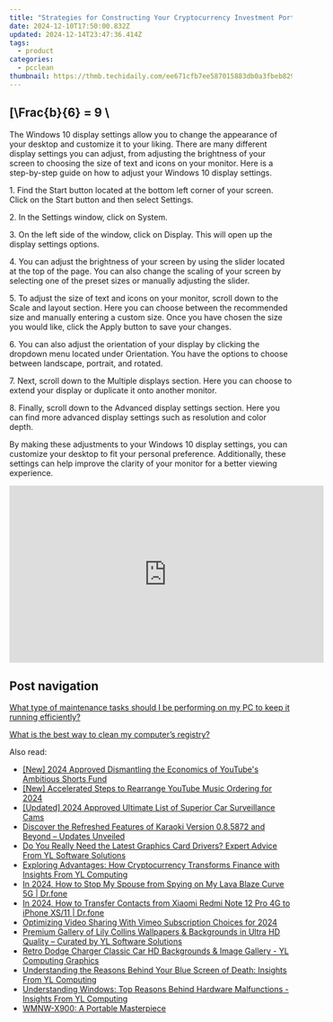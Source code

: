 ```yaml
---
title: "Strategies for Constructing Your Cryptocurrency Investment Portfolio: Insights From YL Computing"
date: 2024-12-10T17:50:00.832Z
updated: 2024-12-14T23:47:36.414Z
tags:
  - product
categories:
  - pcclean
thumbnail: https://thmb.techidaily.com/ee671cfb7ee587015883db0a3fbeb82905b8663f1657e5b249344fa4f87d839d.jpg
---
```


## \[\Frac{b}{6} = 9 \

The Windows 10 display settings allow you to change the appearance of your desktop and customize it to your liking. There are many different display settings you can adjust, from adjusting the brightness of your screen to choosing the size of text and icons on your monitor. Here is a step-by-step guide on how to adjust your Windows 10 display settings. 

1\. Find the Start button located at the bottom left corner of your screen. Click on the Start button and then select Settings.

2\. In the Settings window, click on System.

3\. On the left side of the window, click on Display. This will open up the display settings options. 

4\. You can adjust the brightness of your screen by using the slider located at the top of the page. You can also change the scaling of your screen by selecting one of the preset sizes or manually adjusting the slider.

5\. To adjust the size of text and icons on your monitor, scroll down to the Scale and layout section. Here you can choose between the recommended size and manually entering a custom size. Once you have chosen the size you would like, click the Apply button to save your changes.

6\. You can also adjust the orientation of your display by clicking the dropdown menu located under Orientation. You have the options to choose between landscape, portrait, and rotated.

7\. Next, scroll down to the Multiple displays section. Here you can choose to extend your display or duplicate it onto another monitor.

8\. Finally, scroll down to the Advanced display settings section. Here you can find more advanced display settings such as resolution and color depth. 

By making these adjustments to your Windows 10 display settings, you can customize your desktop to fit your personal preference. Additionally, these settings can help improve the clarity of your monitor for a better viewing experience.

<!-- affiliate ads begin -->
<iframe width="560" height="315" src="https://www.youtube.com/embed/Wy0uYNNdMDM?si=5ir7EHlr0CkpcYOT" title="YouTube video player" frameborder="0" allow="accelerometer; autoplay; clipboard-write; encrypted-media; gyroscope; picture-in-picture; web-share" referrerpolicy="strict-origin-when-cross-origin" allowfullscreen></iframe>
<!-- affiliate ads end -->

## Post navigation

[What type of maintenance tasks should I be performing on my PC to keep it running efficiently?](https://tools.techidaily.com/pcclean/products/)

[What is the best way to clean my computer’s registry?](https://tools.techidaily.com/pcclean/products/)

<ins class="adsbygoogle"
     style="display:block"
     data-ad-format="autorelaxed"
     data-ad-client="ca-pub-7571918770474297"
     data-ad-slot="1223367746"></ins>

<ins class="adsbygoogle"
     style="display:block"
     data-ad-client="ca-pub-7571918770474297"
     data-ad-slot="8358498916"
     data-ad-format="auto"
     data-full-width-responsive="true"></ins>

<span class="atpl-alsoreadstyle">Also read:</span>
<div><ul>
<li><a href="https://youtube-blog.techidaily.com/024-approved-dismantling-the-economics-of-youtubes-ambitious-shorts-fund/"><u>[New] 2024 Approved Dismantling the Economics of YouTube's Ambitious Shorts Fund</u></a></li>
<li><a href="https://facebook-video-share.techidaily.com/new-accelerated-steps-to-rearrange-youtube-music-ordering-for-2024/"><u>[New] Accelerated Steps to Rearrange YouTube Music Ordering for 2024</u></a></li>
<li><a href="https://fox-info.techidaily.com/updated-2024-approved-ultimate-list-of-superior-car-surveillance-cams/"><u>[Updated] 2024 Approved Ultimate List of Superior Car Surveillance Cams</u></a></li>
<li><a href="https://win-hot.techidaily.com/discover-the-refreshed-features-of-karaoki-version-085872-and-beyond-updates-unveiled/"><u>Discover the Refreshed Features of Karaoki Version 0.8.5872 and Beyond – Updates Unveiled</u></a></li>
<li><a href="https://win-hot.techidaily.com/do-you-really-need-the-latest-graphics-card-drivers-expert-advice-from-yl-software-solutions/"><u>Do You Really Need the Latest Graphics Card Drivers? Expert Advice From YL Software Solutions</u></a></li>
<li><a href="https://win-hot.techidaily.com/exploring-advantages-how-cryptocurrency-transforms-finance-with-insights-from-yl-computing/"><u>Exploring Advantages: How Cryptocurrency Transforms Finance with Insights From YL Computing</u></a></li>
<li><a href="https://review-topics.techidaily.com/in-2024-how-to-stop-my-spouse-from-spying-on-my-lava-blaze-curve-5g-drfone-by-drfone-virtual-android/"><u>In 2024, How to Stop My Spouse from Spying on My Lava Blaze Curve 5G | Dr.fone</u></a></li>
<li><a href="https://android-transfer.techidaily.com/in-2024-how-to-transfer-contacts-from-xiaomi-redmi-note-12-pro-4g-to-iphone-xs11-drfone-by-drfone-transfer-from-android-transfer-from-android/"><u>In 2024, How to Transfer Contacts from Xiaomi Redmi Note 12 Pro 4G to iPhone XS/11 | Dr.fone</u></a></li>
<li><a href="https://vimeo-videos.techidaily.com/optimizing-video-sharing-with-vimeo-subscription-choices-for-2024/"><u>Optimizing Video Sharing With Vimeo Subscription Choices for 2024</u></a></li>
<li><a href="https://win-hot.techidaily.com/premium-gallery-of-lily-collins-wallpapers-and-backgrounds-in-ultra-hd-quality-curated-by-yl-software-solutions/"><u>Premium Gallery of Lily Collins Wallpapers & Backgrounds in Ultra HD Quality – Curated by YL Software Solutions</u></a></li>
<li><a href="https://discover-great.techidaily.com/retro-dodge-charger-classic-car-hd-backgrounds-and-image-gallery-yl-computing-graphics/"><u>Retro Dodge Charger Classic Car HD Backgrounds & Image Gallery - YL Computing Graphics</u></a></li>
<li><a href="https://win-hot.techidaily.com/understanding-the-reasons-behind-your-blue-screen-of-death-insights-from-yl-computing/"><u>Understanding the Reasons Behind Your Blue Screen of Death: Insights From YL Computing</u></a></li>
<li><a href="https://win-hot.techidaily.com/understanding-windows-top-reasons-behind-hardware-malfunctions-insights-from-yl-computing/"><u>Understanding Windows: Top Reasons Behind Hardware Malfunctions - Insights From YL Computing</u></a></li>
<li><a href="https://buynow-marvelous.techidaily.com/wmnw-x900-a-portable-masterpiece/"><u>WMNW-X900: A Portable Masterpiece</u></a></li>
</ul></div>

